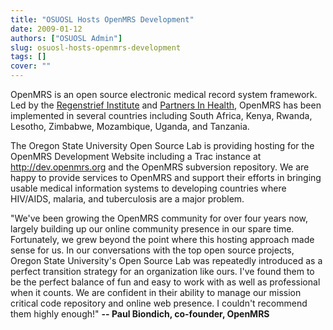 ```yaml
---
title: "OSUOSL Hosts OpenMRS Development"
date: 2009-01-12
authors: ["OSUOSL Admin"]
slug: osuosl-hosts-openmrs-development
tags: []
cover: ""
---
```


OpenMRS is an open source electronic medical record system framework. Led by the
[Regenstrief Institute](http://regenstrief.org/) and [Partners In Health](http://pih.org/), OpenMRS has been implemented
in several countries including South Africa, Kenya, Rwanda, Lesotho, Zimbabwe, Mozambique, Uganda, and Tanzania.

The Oregon State University Open Source Lab is providing hosting for the OpenMRS Development Website including a Trac
instance at <http://dev.openmrs.org> and the OpenMRS subversion repository. We are happy to provide services to OpenMRS
and support their efforts in bringing usable medical information systems to developing countries where HIV/AIDS,
malaria, and tuberculosis are a major problem.

"We've been growing the OpenMRS community for over four years now, largely building up our online community presence in
our spare time. Fortunately, we grew beyond the point where this hosting approach made sense for us. In our
conversations with the top open source projects, Oregon State University's Open Source Lab was repeatedly introduced as
a perfect transition strategy for an organization like ours. I've found them to be the perfect balance of fun and easy
to work with as well as professional when it counts. We are confident in their ability to manage our mission critical
code repository and online web presence. I couldn't recommend them highly enough!" **-- Paul Biondich, co-founder,
OpenMRS**
